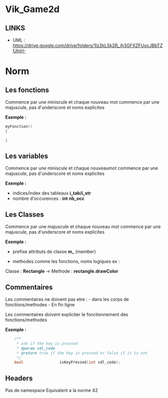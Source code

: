 # Vik_Game2d

## LINKS
- UML : https://drive.google.com/drive/folders/1Iz2kLSk2R_jh3GFXZFUocJBbTZfJhiH-


# Norm 

## Les fonctions

Commence par une miniscule et chaque nouveau mot commence par une majuscule, pas d'underscore et noms explicites

**Exemple :**
```Cpp
myFonction()
{

}
```

## Les variables

Commence par une miniscule et chaque nouveaumot commence par une majuscule, pas d'underscore et noms explicites

**Exemple :**
 
- indices/index des tableaux **i_tab/i_str**
- nombre d'occurences : **int nb_occ**

## Les Classes

Commence par une majuscule et chaque nouveau mot commence par une majuscule, pas d'underscore et noms explicites

**Exemple :**

- prefixe attributs de classe **m_** (member)

- methodes comme les fonctions, noms logiques ex :

Classe : **Rectangle** -> Methode : **rectangle.drawColor** 

## Commentaires

Les commentaires ne doivent pas etre : 
	- dans les corps de fonctions/methodes
	- En fin ligne

Les commentaires doivent expliciter le fonctionnement des fonctions/methodes 

**Exemple :**

```Cpp
	/**
	 * ask if the key is pressed
	 * @param sdl_code
	 * @return true if the key is pressed or false if it is not
	 */
	bool                isKeyPressed(int sdl_code);
```

## Headers

Pas de namespace
Equivalent a la norme 42

